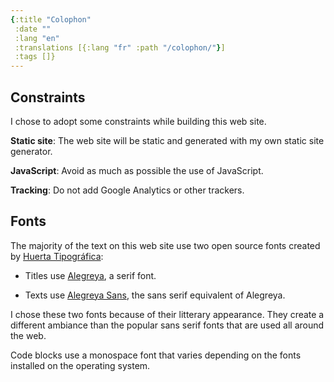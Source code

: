 ```yaml
---
{:title "Colophon"
 :date ""
 :lang "en"
 :translations [{:lang "fr" :path "/colophon/"}]
 :tags []}
---
```


## Constraints

I chose to adopt some constraints while building this web site.

**Static site**: The web site will be static and generated with my own static site generator.

**JavaScript**: Avoid as much as possible the use of JavaScript.

**Tracking**: Do not add Google Analytics or other trackers.

## Fonts

The majority of the text on this web site use two open source fonts created by [Huerta Tipográfica](https://www.huertatipografica.com/en):

- Titles use [Alegreya](https://github.com/huertatipografica/Alegreya), a serif font.

- Texts use [Alegreya Sans](https://github.com/huertatipografica/Alegreya-Sans), the sans serif equivalent of Alegreya.

I chose these two fonts because of their litterary appearance. They create a different ambiance than the popular sans serif fonts that are used all around the web.

Code blocks use a monospace font that varies depending on the fonts installed on the operating system.
